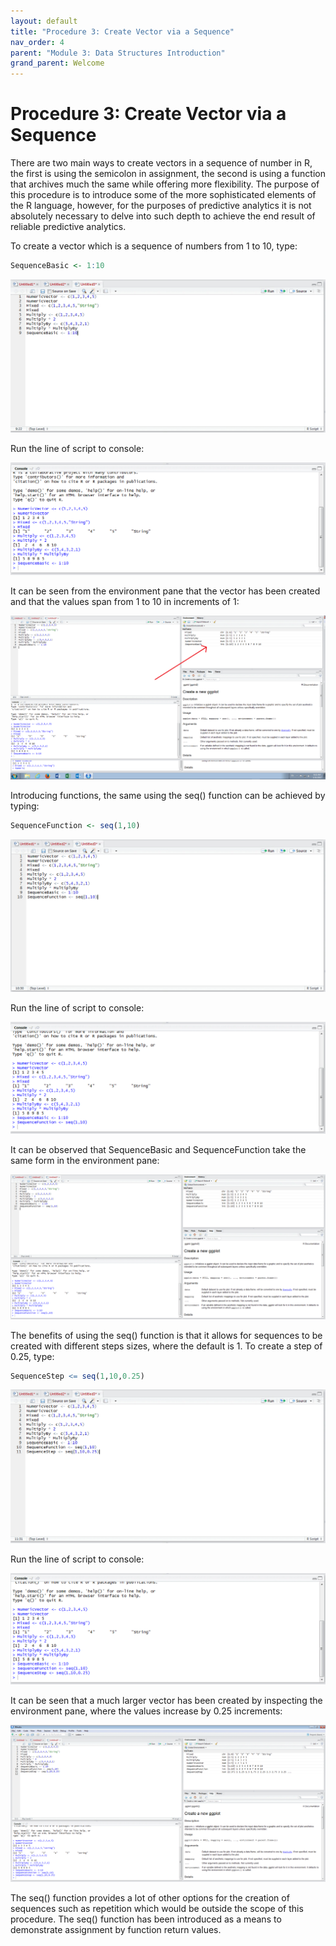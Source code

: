 ```yaml
---
layout: default
title: "Procedure 3: Create Vector via a Sequence"
nav_order: 4
parent: "Module 3: Data Structures Introduction"
grand_parent: Welcome
---
```


# Procedure 3: Create Vector via a Sequence

There are two main ways to create vectors in a sequence of number in R, the first is using the semicolon in assignment, the second is using a function that archives much the same while offering more flexibility.  The purpose of this procedure is to introduce some of the more sophisticated elements of the R language, however, for the purposes of predictive analytics it is not absolutely necessary to delve into such depth to achieve the end result of reliable predictive analytics.

To create a vector which is a sequence of numbers from 1 to 10, type:

``` r
SequenceBasic <- 1:10
```

![img.png](img.png)

Run the line of script to console:

![img_1.png](img_1.png)

It can be seen from the environment pane that the vector has been created and that the values span from 1 to 10 in increments of 1:

![img_2.png](img_2.png)

Introducing functions, the same using the seq() function can be achieved by typing:

``` r
SequenceFunction <- seq(1,10)
```

![img_3.png](img_3.png)

Run the line of script to console:

![img_4.png](img_4.png)

It can be observed that SequenceBasic and SequenceFunction take the same form in the environment pane:

![img_5.png](img_5.png)

The benefits of using the seq() function is that it allows for sequences to be created with different steps sizes,  where the default is 1.  To create a step of 0.25, type:

``` r
SequenceStep <= seq(1,10,0.25)
```

![img_6.png](img_6.png)

Run the line of script to console:

![img_7.png](img_7.png)

It can be seen that a much larger vector has been created by inspecting the environment pane, where the values increase by 0.25 increments:

![img_8.png](img_8.png)

The seq() function provides a lot of other options for the creation of sequences such as repetition which would be outside the scope of this procedure.  The seq() function has been introduced as a means to demonstrate assignment by function return values.